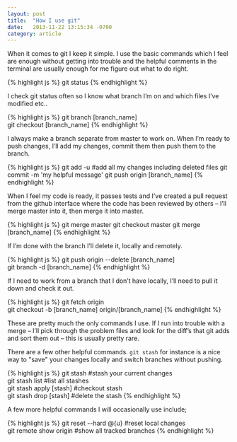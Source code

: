 ```yaml
---
layout: post
title:  "How I use git"
date:   2013-11-22 13:15:34 -0700
category: article
---
```


When it comes to git I keep it simple. I use the basic commands which I feel are enough without getting into trouble and the helpful comments in the terminal are usually enough for me figure out what to do right.

<!-- more -->
<span id="resume"></span>

{% highlight js %}
  git status
{% endhighlight %}

I check git status often so I know what branch I’m on and which files I’ve modified etc..

{% highlight js %}
  git branch [branch_name]  
  git checkout [branch_name]
{% endhighlight %}

I always make a branch separate from master to work on. When I’m ready to push changes, I’ll add my changes, commit them then push them to the branch.

{% highlight js %}
  git add -u #add all my changes including deleted files
  git commit -m 'my helpful message'
  git push origin [branch_name]
{% endhighlight %}

When I feel my code is ready, it passes tests and I’ve created a pull request from the github interface where the code has been reviewed by others – I’ll merge master into it, then merge it into master.

{% highlight js %}
  git merge master
  git checkout master
  git merge [branch_name]
{% endhighlight %}

If I’m done with the branch I’ll delete it, locally and remotely.

{% highlight js %}
  git push origin --delete [branch_name]  
  git branch -d [branch_name]
{% endhighlight %}

If I need to work from a branch that I don’t have locally, I’ll need to pull it down and check it out.

{% highlight js %}
  git fetch origin  
  git checkout -b [branch_name] origin/[branch_name]
{% endhighlight %}

These are pretty much the only commands I use. If I run into trouble with a merge – I’ll pick through the problem files and look for the diff’s that git adds and sort them out – this is usually pretty rare.

There are a few other helpful commands. `git stash` for instance is a nice way to "save" your changes locally and switch branches without pushing.

{% highlight js %}
  git stash #stash your current changes  
  git stash list #list all stashes  
  git stash apply [stash] #checkout stash  
  git stash drop [stash] #delete the stash
{% endhighlight %}

A few more helpful commands I will occasionally use include;

{% highlight js %}
  git reset --hard @{u} #reset local changes  
  git remote show origin #show all tracked branches
{% endhighlight %}
